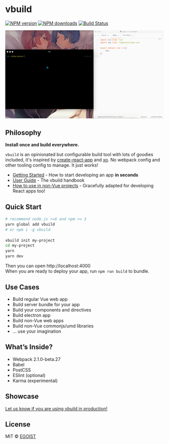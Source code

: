 # vbuild

[![NPM version](https://img.shields.io/npm/v/vbuild.svg?style=flat-square)](https://npmjs.com/package/vbuild) [![NPM downloads](https://img.shields.io/npm/dm/vbuild.svg?style=flat-square)](https://npmjs.com/package/vbuild) [![Build Status](https://img.shields.io/circleci/project/egoist/vbuild/master.svg?style=flat-square)](https://circleci.com/gh/egoist/vbuild)

<img src="./media/preview.gif" alt="preview">

## Philosophy

**Install once and build everywhere.**

`vbuild` is an opinionated but configurable build tool with lots of goodies included, it's inspired by [create-react-app](https://github.com/facebookincubator/create-react-app) and [xo](https://github.com/sindresorhus/xo). No webpack config and other tooling config to manage. It just works!

- [Getting Started](https://vbuild.js.org/docs/getting-started.html) - How to start developing an app **in seconds**
- [User Guide](https://vbuild.js.org/docs) - The vbuild handbook
- [How to use in non-Vue projects](https://vbuild.js.org/docs/non-vue-projects.html) - Gracefully adapted for developing React apps too!

## Quick Start

```bash
# recommend node.js >=6 and npm >= 3
yarn global add vbuild
# or npm i -g vbuild

vbuild init my-project
cd my-project
yarn
yarn dev
```

Then you can open http://localhost:4000<br>
When you are ready to deploy your app, run `npm run build` to bundle.

## Use Cases

- Build regular Vue web app
- Build server bundle for your app
- Build your components and directives
- Build electron app
- Build non-Vue web apps
- Build non-Vue commonjs/umd libraries
- ... use your imagination

## What’s Inside?

- Webpack 2.1.0-beta.27
- Babel
- PostCSS
- ESlint (optional)
- Karma (experimental)

## Showcase

[Let us know if you are using vbuild in production!](https://vbuild.js.org/docs/showcase.html)

## License

MIT © [EGOIST](https://github.com/egoist)
